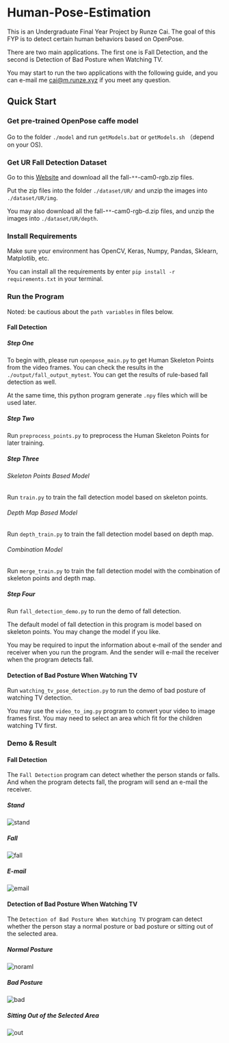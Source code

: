 # Human-Pose-Estimation
This is an Undergraduate Final Year Project by Runze Cai. The goal of this FYP is to detect certain human behaviors based on OpenPose.

There are two main applications. The first one is Fall Detection, and the second is Detection of Bad Posture when Watching TV.

You may start to run the two applications with the following guide, and you can e-mail me <cai@m.runze.xyz> if you meet any question.  

## Quick Start

### Get pre-trained OpenPose caffe model

Go to the folder `./model` and run `getModels.bat` or `getModels.sh` （depend on your OS).

### Get UR Fall Detection Dataset

Go to this [Website](http://fenix.univ.rzeszow.pl/~mkepski/ds/uf.html) and download all the fall-`**`-cam0-rgb.zip files.

Put the zip files into the folder `./dataset/UR/` and unzip the images into `./dataset/UR/img`.

You may also download all the fall-`**`-cam0-rgb-d.zip files, and unzip the images into `./dataset/UR/depth`.

### Install Requirements

Make sure your environment has OpenCV, Keras, Numpy, Pandas, Sklearn, Matplotlib, etc.

You can install all the requirements by enter `pip install -r requirements.txt` in your terminal.

### Run the Program

Noted: be cautious about the `path variables` in files below.

#### Fall Detection

##### Step One

To begin with, please run `openpose_main.py` to get Human Skeleton Points from the video frames. You can check the results
in the `./output/fall_output_mytest`. You can get the results of rule-based fall detection as well.

At the same time, this python program generate `.npy` files which will be used later.

##### Step Two

Run `preprocess_points.py` to preprocess the Human Skeleton Points for later training.

##### Step Three

###### Skeleton Points Based Model

Run `train.py` to train the fall detection model based on skeleton points.

###### Depth Map Based Model

Run `depth_train.py` to train the fall detection model based on depth map.

###### Combination Model

Run `merge_train.py` to train the fall detection model with the combination of skeleton points and depth map.

##### Step Four

Run `fall_detection_demo.py` to run the demo of fall detection.

The default model of fall detection in this program is model based on skeleton points. You may change the model if you like.

You may be required to input the information about e-mail of the sender and receiver when you run the program.
And the sender will e-mail the receiver when the program detects fall.

#### Detection of Bad Posture When Watching TV

Run `watching_tv_pose_detection.py` to run the demo of bad posture of watching TV detection.

You may use the `video_to_img.py` program to convert your video to image frames first. You may need to select an area which fit for the children watching TV first.

### Demo & Result

#### Fall Detection

The `Fall Detection` program can detect whether the person stands or falls. And when the program detects fall, the program will send an e-mail the receiver.

##### Stand

![stand](https://github.com/RenzoTsai/Human-Pose-Estimation/blob/main/demo/FallDetection_Stand.png?raw=true)

##### Fall

![fall](https://github.com/RenzoTsai/Human-Pose-Estimation/blob/main/demo/FallDetection_Fall.png?raw=true)

##### E-mail

![email](https://github.com/RenzoTsai/Human-Pose-Estimation/blob/main/demo/FallDetection_Email.png?raw=true)

#### Detection of Bad Posture When Watching TV

The `Detection of Bad Posture When Watching TV` program can detect whether the person stay a normal posture or bad posture or sitting out of the selected area.

##### Normal Posture

![noraml](https://github.com/RenzoTsai/Human-Pose-Estimation/blob/main/demo/TV_Normal.jpg?raw=true)

##### Bad Posture

![bad](https://github.com/RenzoTsai/Human-Pose-Estimation/blob/main/demo/TV_BadPose.jpg?raw=true)

##### Sitting Out of the Selected Area

![out](https://github.com/RenzoTsai/Human-Pose-Estimation/blob/main/demo/TV_Out.jpg?raw=true)
